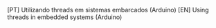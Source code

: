 [PT] Utilizando threads em sistemas embarcados (Arduino)
[EN] Using threads in embedded systems (Arduino)